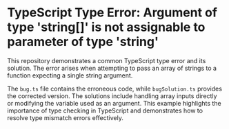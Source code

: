 # TypeScript Type Error: Argument of type 'string[]' is not assignable to parameter of type 'string'

This repository demonstrates a common TypeScript type error and its solution. The error arises when attempting to pass an array of strings to a function expecting a single string argument. 

The `bug.ts` file contains the erroneous code, while `bugSolution.ts` provides the corrected version.  The solutions include handling array inputs directly or modifying the variable used as an argument.  This example highlights the importance of type checking in TypeScript and demonstrates how to resolve type mismatch errors effectively. 